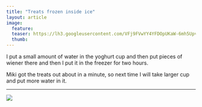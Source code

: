 ```yaml
---
title: "Treats frozen inside ice"
layout: article
image:
  feature:
  teaser: https://lh3.googleusercontent.com/VFj9FVwYY4YFDOpUKaW-6mh5UpvyT1RuogiQmG0E6Dk=w245
  thumb:
---
```


I put a small amount of water in the yoghurt cup and then put pieces of wiener there and then I put it in the freezer for two hours.

Miki got the treats out about in a minute, so next time I will take larger cup and put more water in it.

---

[![](https://lh3.googleusercontent.com/IoOT-Y4wCbnJ_K7S-BREC8TZjJ781z73FYxTqh-dVxE=w800)](https://lh3.googleusercontent.com/IoOT-Y4wCbnJ_K7S-BREC8TZjJ781z73FYxTqh-dVxE=s0)
